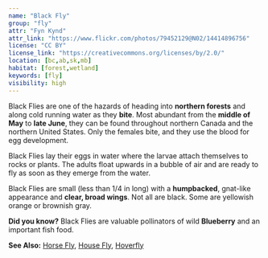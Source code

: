 ```yaml
---
name: "Black Fly"
group: "fly"
attr: "Fyn Kynd"
attr_link: "https://www.flickr.com/photos/79452129@N02/14414896756"
license: "CC BY"
license_link: "https://creativecommons.org/licenses/by/2.0/"
location: [bc,ab,sk,mb]
habitat: [forest,wetland]
keywords: [fly]
visibility: high
---
```

Black Flies are one of the hazards of heading into **northern forests** and along cold running water as they **bite**. Most abundant from the **middle of May** to **late June**, they can be found throughout northern Canada and the northern United States. Only the females bite, and they use the blood for egg development.

Black Flies lay their eggs in water where the larvae attach themselves to rocks or plants. The adults float upwards in a bubble of air and are ready to fly as soon as they emerge from the water.

Black Flies are small (less than 1/4 in long) with a **humpbacked**, gnat-like appearance and **clear, broad wings**. Not all are black. Some are yellowish orange or brownish gray.

**Did you know?** Black Flies are valuable pollinators of wild **Blueberry** and an important fish food.

<!-- generated, do not edit -->
**See Also:**
[Horse Fly](/insects/horsefly/),
[House Fly](/insects/housefly/),
[Hoverfly](/insects/hover/)
